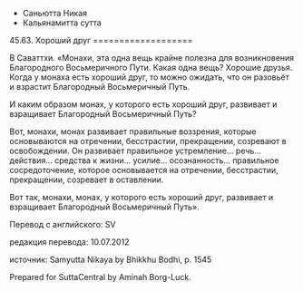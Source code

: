 









* Саньютта Никая
* Кальянамитта сутта


45\.63\. Хороший друг
\=\=\=\=\=\=\=\=\=\=\=\=\=\=\=\=\=\=\=



В Саваттхи\. «Монахи, эта одна вещь крайне полезна для возникновения Благородного Восьмеричного Пути\. Какая одна вещь? Хорошие друзья\. Когда у монаха есть хороший друг, то можно ожидать, что он разовьёт и взрастит Благородный Восьмеричный Путь\.


И каким образом монах, у которого есть хороший друг, развивает и взращивает Благородный Восьмеричный Путь?


Вот, монахи, монах развивает правильные воззрения, которые основываются на отречении, бесстрастии, прекращении, созревают в освобождении\. Он развивает правильное устремление… речь… действия… средства к жизни… усилие… осознанность… правильное сосредоточение, которое основывается на отречении, бесстрастии, прекращении, созревает в оставлении\.


Вот так, монахи, монах, у которого есть хороший друг, развивает и взращивает Благородный Восьмеричный Путь»\.



Перевод с английского: SV


редакция перевода: 10\.07\.2012


источник: Samyutta Nikaya by Bhikkhu Bodhi, p\. 1545


Prepared for SuttaCentral by Aminah Borg\-Luck\.






